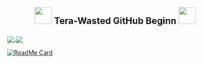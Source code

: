 ## <p align="center"> <img src="https://cdn.discordapp.com/emojis/594159590107643914.gif?v=1" height=40/> Tera-Wasted GitHub Beginn <img src="https://cdn.discordapp.com/emojis/594159590107643914.gif?v=1" height=40/> </p></font>

<a href="https://github.com/anuraghazra/github-readme-stats">
  <img align="center" src="https://github-readme-stats.vercel.app/api?username=Wasted-Time&show_icons=true&theme=synthwave" />
</a>

<a href="https://github.com/anuraghazra/github-readme-stats">
  <img align="center" src="https://github-readme-stats.vercel.app/api/top-langs/?username=Wasted-Time&langs_count=8&theme=synthwave" />
</a>

[![ReadMe Card](https://github-readme-stats.vercel.app/api/pin/?username=Tera-Wastes&repo=github-readme-stats)](https://github.com/Wasted-Time/github-readme-stats)
